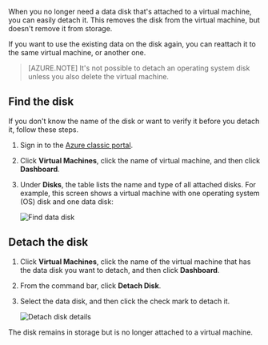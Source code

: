 <properties writer="kathydav" editor="tysonn" manager="timlt" />

When you no longer need a data disk that's attached to a virtual machine, you can easily detach it. This removes the disk from the virtual machine, but doesn't remove it from storage. 

If you want to use the existing data on the disk again, you can reattach it to the same virtual machine, or another one.  

> [AZURE.NOTE] It's not possible to detach an operating system disk unless you also delete the virtual machine.


## Find the disk

If you don't know the name of the disk or want to verify it before you detach it, follow these steps.


1. Sign in to the [Azure classic portal](http://manage.windowsazure.com).

2. Click **Virtual Machines**, click the name of virtual machine, and then click **Dashboard**.

3. Under **Disks**, the table lists the name and type of all attached disks. For example, this screen shows a virtual machine with one operating system (OS) disk and one data disk:

	![Find data disk](./media/howto-detach-disk-windows-linux/FindDataDisks.png)


## Detach the disk

1. Click **Virtual Machines**, click the name of the virtual machine that has the data disk you want to detach, and then click **Dashboard**.

2. From the command bar, click **Detach Disk**.

3. Select the data disk, and then click the check mark to detach it.

	![Detach disk details](./media/howto-detach-disk-windows-linux/DetachDiskDetails.png)

The disk remains in storage but is no longer attached to a virtual machine.

